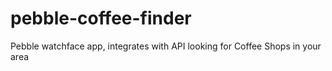pebble-coffee-finder
====================

Pebble watchface app, integrates with API looking for Coffee Shops in your area
